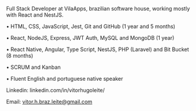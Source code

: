 Full Stack Developer at VilaApps, brazilian software house, working mostly with React and NestJS.

• HTML, CSS, JavaScript, Jest, Git and GitHub (1 year and 5 months)

• React, NodeJS, Express, JWT Auth, MySQL and MongoDB (1 year)

• React Native, Angular, Type Script, NestJS, PHP (Laravel) and Bit Bucket (8 months)
 
• SCRUM and Kanban

• Fluent English and portuguese native speaker

Linkedin: linkedin.com/in/vitorhugoleite/

Email: vitor.h.braz.leite@gmail.com
